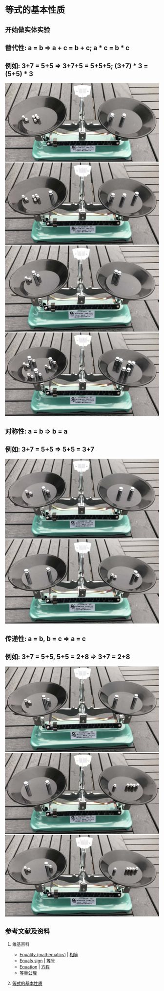 # 等式的基本性质

## 开始做实体实验

## 替代性: a = b => a + c = b + c; a * c = b * c 
## 例如: 3+7 = 5+5 => 3+7+5 = 5+5+5; (3+7) * 3 = (5+5) * 3

![](/images/数系/等式和不等式的基本性质和移项变号法则/等式的基本性质/1a1.jpg)
![](/images/数系/等式和不等式的基本性质和移项变号法则/等式的基本性质/1a2.jpg)
![](/images/数系/等式和不等式的基本性质和移项变号法则/等式的基本性质/1a3.jpg)
![](/images/数系/等式和不等式的基本性质和移项变号法则/等式的基本性质/1a4.jpg)

## 对称性: a = b => b = a
## 例如: 3+7 = 5+5 => 5+5 = 3+7

![](/images/数系/等式和不等式的基本性质和移项变号法则/等式的基本性质/2a1.jpg)
![](/images/数系/等式和不等式的基本性质和移项变号法则/等式的基本性质/2a2.jpg)

## 传递性: a = b, b = c => a = c
## 例如: 3+7 = 5+5, 5+5 = 2+8 => 3+7 = 2+8 

![](/images/数系/等式和不等式的基本性质和移项变号法则/等式的基本性质/3a1.jpg)
![](/images/数系/等式和不等式的基本性质和移项变号法则/等式的基本性质/3a2.jpg)
![](/images/数系/等式和不等式的基本性质和移项变号法则/等式的基本性质/3a3.jpg)

## 参考文献及资料

1. 维基百科
	- [Equality (mathematics)](https://en.wikipedia.org/wiki/Equality_(mathematics)) | [相等](https://zh.wikipedia.org/wiki/%E7%9B%B8%E7%AD%89) 
	- [Equals sign](https://en.wikipedia.org/wiki/Equals_sign) | [等号](https://zh.wikipedia.org/wiki/%E7%AD%89%E5%8F%B7) 
	- [Equation](https://en.wikipedia.org/wiki/Equation) | [方程](https://zh.wikipedia.org/wiki/方程) 
	- [等量公理](https://zh.wikipedia.org/wiki/等量公理) 
	
2. [等式的基本性质](https://baike.baidu.com/item/%E7%AD%89%E5%BC%8F/3517693#2)  

